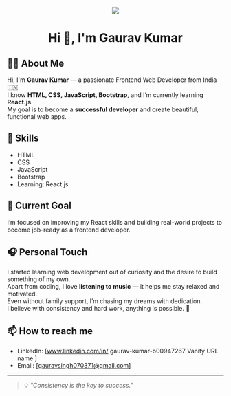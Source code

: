 <!-- Banner Image -->
<p align="center">
  <img src="https://th.bing.com/th/id/OIP.6jB65BtSCnwg4TTJXUhWGwHaDe?w=349&h=164&c=7&r=0&o=5&dpr=1.3&pid=1.7" />
</p>

<h1 align="center">Hi 👋, I'm Gaurav Kumar</h1>

## 🙋‍♂️ About Me

Hi, I'm **Gaurav Kumar** — a passionate Frontend Web Developer from India 🇮🇳  
I know **HTML, CSS, JavaScript, Bootstrap**, and I’m currently learning **React.js**.  
My goal is to become a **successful developer** and create beautiful, functional web apps.

## 🌟 Skills

- HTML  
- CSS  
- JavaScript  
- Bootstrap  
- Learning: React.js  

## 🎯 Current Goal

I’m focused on improving my React skills and building real-world projects to become job-ready as a frontend developer.

## 🎧 Personal Touch

I started learning web development out of curiosity and the desire to build something of my own.  
Apart from coding, I love **listening to music** — it helps me stay relaxed and motivated.  
Even without family support, I’m chasing my dreams with dedication.  
I believe with consistency and hard work, anything is possible. 💪

## 📫 How to reach me

- LinkedIn: [www.linkedin.com/in/
gaurav-kumar-b00947267
Vanity URL name
]
- Email: [gauravsingh070371@gmail.com]

---

> 💡 _"Consistency is the key to success."_  

